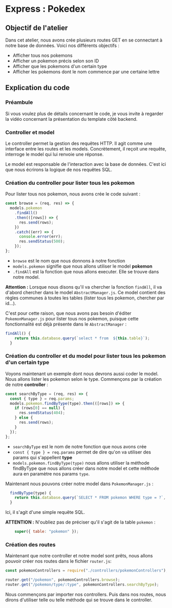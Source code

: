 # Express : Pokedex

## Objectif de l'atelier

Dans cet atelier, nous avons crée plusieurs routes GET en se connectant à notre base de données.
Voici nos différents objectifs :
- Afficher tous nos pokemons
- Afficher un pokemon précis selon son ID
- Afficher que les pokemons d'un certain type
- Afficher les pokemons dont le nom commence par une certaine lettre

## Explication du code

### Préambule

Si vous voulez plus de détails concernant le code, je vous invite à regarder la vidéo concernant la présentation du template côté backend.

### Controller et model

Le controller permet la gestion des requêtes HTTP. Il agit comme une interface entre les routes et les models.
Concrètement, il reçoit une requête, interroge le model qui lui renvoie une réponse.

Le model est responsable de l'interaction avec la base de données. C'est ici que nous écrirons la logique de nos requêtes SQL.

### Création du controller pour lister tous les pokemon

Pour lister tous nos pokemon, nous avons crée le code suivant :

```js
const browse = (req, res) => {
  models.pokemon
    .findAll()
    .then(([rows]) => {
      res.send(rows);
    })
    .catch((err) => {
      console.error(err);
      res.sendStatus(500);
    });
};
```

- `browse` est le nom que nous donnons à notre fonction
- `models.pokemon` signifie que nous allons utiliser le model **pokemon**
- `.findAll` est la fonction que nous allons executer. Elle se trouve dans notre model.

**Attention :** Lorsque nous disons qu'il va chercher la fonction `findAll`, il va d'abord chercher dans le model `AbstractManager.js`. Ce model contient des règles communes à toutes les tables (lister tous les pokemon, chercher par id...).

C'est pour cette raison, que nous avons pas besoin d'éditer `PokemonManager.js` pour lister tous nos pokemon, puisque cette fonctionnalité est déjà présente dans le `AbstractManager` :

```js
findAll() {
    return this.database.query(`select * from  ${this.table}`);
  }
```

### Création du controller et du model pour lister tous les pokemon d'un certain type

Voyons maintenant un exemple dont nous devrons aussi coder le model. Nous allons lister les pokemon selon le type. Commençons par la création de notre **controller** :

```js
const searchByType = (req, res) => {
  const { type } = req.params;
  models.pokemon.findByType(type).then(([rows]) => {
    if (rows[0] == null) {
      res.sendStatus(404);
    } else {
      res.send(rows);
    }
  });
};
```

- `searchByType` est le nom de notre fonction que nous avons crée
- `const { type } = req.params` permet de dire qu'on va utiliser des params qui s'appellent **type**
- `models.pokemon.findByType(type)` nous allons utiliser la méthode findByType que nous allons créer dans notre model et cette méthode aura en paramètre nos params `type`.

Maintenant nous pouvons créer notre model dans `PokemonManager.js` :

```js
  findByType(type) {
    return this.database.query(`SELECT * FROM pokemon WHERE type = ?`, [type]);
  }
```

Ici, il s'agit d'une simple requête SQL. 

**ATTENTION :** N'oubliez pas de préciser qu'il s'agit de la table `pokemon` :

```js
    super({ table: "pokemon" });
```

### Création des routes

Maintenant que notre controller et notre model sont prêts, nous allons pouvoir créer nos routes dans le fichier `router.js`:

```js
const pokemonControllers = require("./controllers/pokemonControllers");

router.get("/pokemon", pokemonControllers.browse);
router.get("/pokemon/type/:type", pokemonControllers.searchByType);
```

Nous commençons par importer nos controllers. Puis dans nos routes, nous dirons d'utiliser telle ou telle méthode qui se trouve dans le controller.
